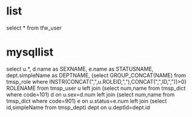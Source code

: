 list
===
select * from tfw_user 

mysqllist
===
select u.*,
	d.name as SEXNAME,
	e.name as STATUSNAME,
	dept.simpleName as DEPTNAME,
	(select GROUP_CONCAT(NAME) from tmsp_role where  INSTR(CONCAT(",",u.ROLEID,","),CONCAT(",",ID,","))>0) ROLENAME
from tmsp_user u 
	left join (select num,name from tmsp_dict where code=101) d on u.sex=d.num 
	left join (select num,name from tmsp_dict where code=901) e on u.status=e.num 
	left join (select id,simpleName from tmsp_dept) dept on u.deptId=dept.id